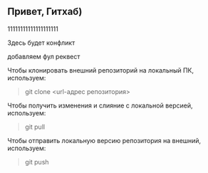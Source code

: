 ## Привет, Гитхаб)

11111111111111111111

Здесь будет конфликт

добавляем фул реквест

Чтобы клонировать внешний репозиторий на  локальный ПК, используем:
>git clone <url-адрес репозитория>

Чтобы получить изменения и слияние с локальной версией, используем:
>git pull

Чтобы отправить локальную версию репозитория на внешний, используем:
>git push